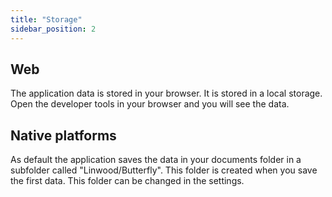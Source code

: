 ```yaml
---
title: "Storage"
sidebar_position: 2
---
```


## Web

The application data is stored in your browser. It is stored in a local storage. Open the developer tools in your browser and you will see the data.

## Native platforms

As default the application saves the data in your documents folder in a subfolder called "Linwood/Butterfly". This folder is created when you save the first data. This folder can be changed in the settings.
